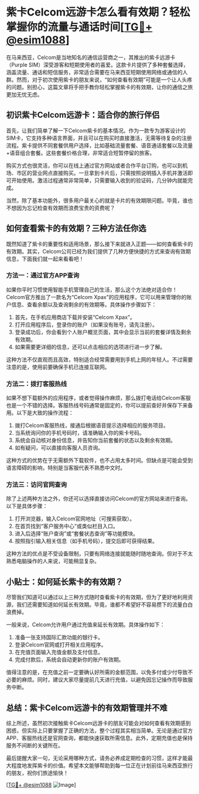 # 紫卡Celcom远游卡怎么看有效期？轻松掌握你的流量与通话时间[[TG💪+ @esim1088](https://t.me/s/esim1088)]

在马来西亚，Celcom是当地知名的通信运营商之一，其推出的紫卡远游卡（Purple SIM）深受游客和短期使用者的喜爱。这款卡片提供了多种套餐选择，涵盖流量、通话和短信服务，非常适合需要在马来西亚短期使用网络或通信的人群。然而，对于初次使用紫卡的朋友来说，“如何查看有效期”可能是一个让人头疼的问题。别担心，这篇文章将手把手教你轻松掌握紫卡的有效期，让你的通信之旅更加无忧无虑。

## 初识紫卡Celcom远游卡：适合你的旅行伴侣

首先，让我们简单了解一下Celcom紫卡的基本情况。作为一款专为游客设计的SIM卡，它支持多种语言界面，并且可以在购买时直接激活，无需等待复杂的注册流程。紫卡提供不同套餐供用户选择，比如基础流量套餐、语音通话套餐以及流量+语音组合套餐。这些套餐价格合理，非常适合短暂停留的旅客。

购买方式也很灵活，你可以在线上通过官方网站或者合作平台订购，也可以到机场、市区的营业网点直接购买。一旦拿到卡片后，只需按照说明插入手机并激活即可开始使用。激活过程通常非常简单，只需要输入收到的验证码，几分钟内就能完成。

当然，除了基本功能外，很多用户最关心的就是卡片的有效期限问题。毕竟，谁也不想因为忘记检查有效期而浪费宝贵的资费呢？

## 如何查看紫卡的有效期？三种方法任你选

既然知道了紫卡的重要性和适用场景，那么接下来就进入正题——如何查看紫卡的有效期。其实，Celcom公司已经为我们提供了几种方便快捷的方式来查询有效期信息，下面我们就一起来看看吧！

### 方法一：通过官方APP查询

如果你平时习惯使用智能手机管理自己的生活，那么这个方法绝对适合你！Celcom官方推出了一款名为“Celcom Xpax”的应用程序，它可以用来管理你的账户信息、查看余额以及查询剩余的有效期等。具体操作步骤如下：

1. 首先，在手机应用商店下载并安装“Celcom Xpax”。
2. 打开应用程序后，登录你的账户（如果没有账号，请先注册）。
3. 登录成功后，你会看到个人账户概览页面，其中会显示当前的套餐详情及剩余有效期。
4. 如果需要更详细的信息，还可以点击相应的选项进行进一步了解。

这种方法不仅直观而且高效，特别适合经常需要用到手机上网的年轻人。不过需要注意的是，使用前要确保手机已连接互联网。

### 方法二：拨打客服热线

如果不想下载额外的应用程序，或者觉得操作麻烦，那么拨打电话给Celcom客服也是一个不错的选择。客服热线号码通常是固定的，你可以提前查好并保存下来备用。以下是大致的操作流程：

1. 拨打Celcom客服热线，接通后根据语音提示选择相应的服务项目。
2. 当系统询问你的手机号码时，请准确输入你的紫卡号码。
3. 系统会自动核对身份信息，并告知你当前套餐的状态以及剩余有效期。
4. 如有疑问，可以直接向客服人员咨询。

这种方式的优势在于无需额外下载软件，也不占用太多时间。但缺点是可能会受到语言障碍的影响，特别是当客服代表不熟悉中文时。

### 方法三：访问官网查询

除了上述两种方法之外，你还可以选择直接访问Celcom的官方网站来进行查询。以下是具体步骤：

1. 打开浏览器，输入Celcom官网地址（可搜索获取）。
2. 在首页找到“客户服务中心”或类似栏目入口。
3. 进入后选择“账户查询”或“套餐状态查询”等功能模块。
4. 按照指引输入相关信息（如手机号码），提交后即可获得结果。

这种方法的优点是不受设备限制，只要有网络连接就能随时随地查询。但对于不太熟悉电脑操作的人来说，可能稍显复杂。

## 小贴士：如何延长紫卡的有效期？

尽管我们知道可以通过以上三种方式随时查看紫卡的有效期，但为了更好地利用资源，我们还需要知道如何延长有效期。毕竟，谁都不希望好不容易攒下的流量白白浪费掉。

一般来说，Celcom允许用户通过充值来延长有效期。具体操作如下：

1. 准备一张支持国际汇款功能的银行卡。
2. 登录Celcom官网或打开相关应用程序。
3. 在充值页面输入充值金额及支付信息。
4. 完成付款后，系统会自动更新你的账户有效期。

值得注意的是，在充值之前一定要确认好所需的金额范围，以免多付或少付导致不必要的麻烦。同时，建议大家尽量提前几天进行充值，以避免因忘记操作而导致服务中断。

## 总结：紫卡Celcom远游卡的有效期管理并不难

综上所述，虽然初次接触紫卡Celcom远游卡的朋友可能会对如何查看有效期感到困惑，但实际上只要掌握了正确的方法，整个过程其实相当简单。无论是通过官方APP、客服热线还是官网查询，都能快速获取所需信息。此外，定期充值也是保持服务不间断的关键所在。

最后提醒大家一句，无论采用哪种方式，请务必养成定期检查的习惯，这样才能最大程度地发挥紫卡的价值。希望本文能够帮助到每一位正在计划前往马来西亚旅行的朋友，祝你们旅途愉快！

[[TG💪+ @esim1088](https://t.me/s/esim1088) ![Image](https://i.postimg.cc/4NQfJmqS/Snipaste-2025-05-13-00-14-12.png)]